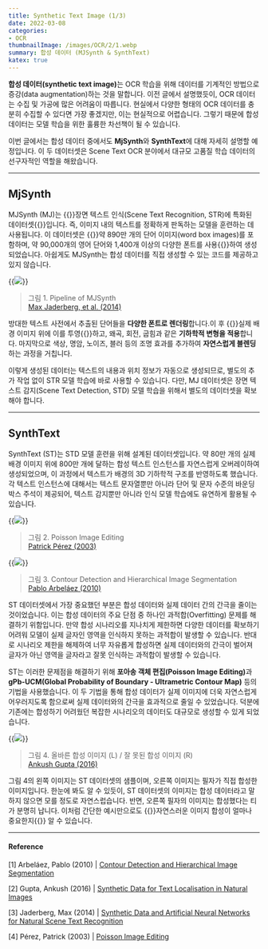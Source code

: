 ```yaml
---
title: Synthetic Text Image (1/3)
date: 2022-03-08
categories:
- OCR
thumbnailImage: /images/OCR/2/1.webp
summary: 합성 데이터 (MJSynth & SynthText)
katex: true
---
```

<strong>합성 데이터(synthetic text image)</strong>는 OCR 학습을 위해 데이터를 기계적인 방법으로 증강(data augmentation)하는 것을 말합니다. 이전 글에서 설명했듯이, OCR 데이터는 수집 및 가공에 많은 어려움이 따릅니다. 현실에서 다양한 형태의 OCR 데이터를 충분히 수집할 수 있다면 가장 좋겠지만, 이는 현실적으로 어렵습니다. 그렇기 때문에 합성 데이터는 모델 학습을 위한 훌륭한 차선책이 될 수 있습니다.

이번 글에서는 합성 데이터 중에서도 <strong>MjSynth</strong>와 <strong>SynthText</strong>에 대해 자세히 설명할 예정입니다. 이 두 데이터셋은 Scene Text OCR 분야에서 대규모 고품질 학습 데이터의 선구자적인 역할을 해왔습니다.

---
## MjSynth
MJSynth (MJ)는 {{<hl-text primary>}}장면 텍스트 인식(Scene Text Recognition, STR)에 특화된 데이터셋{{</hl-text>}}입니다. 즉, 이미지 내의 텍스트를 정확하게 판독하는 모델을 훈련하는 데 사용됩니다. 이 데이터셋은 {{<hl-text primary>}}약 890만 개의 단어 이미지(word box images)를 포함하며, 약 90,000개의 영어 단어와 1,400개 이상의 다양한 폰트를 사용{{</hl-text>}}하여 생성되었습니다. 아쉽게도 MJSynth는 합성 데이터를 직접 생성할 수 있는 코드를 제공하고 있지 않습니다.

{{<image classes="center" src="/images/OCR/2/1.webp">}}
> 그림 1. Pipeline of MJSynth<br>
[Max Jaderberg, et al. (2014)](https://www.robots.ox.ac.uk/~vgg/publications/2014/Jaderberg14c/)

방대한 텍스트 사전에서 추출된 단어들을 <strong>다양한 폰트로 렌더링</strong>합니다.이 후 {{<hl-text primary>}}실제 배경 이미지 위에 이를 투영{{</hl-text>}}하고, 왜곡, 회전, 굽힘과 같은 <strong>기하학적 변형을 적용</strong>합니다. 마지막으로 색상, 명암, 노이즈, 블러 등의 조명 효과를 추가하여 <strong>자연스럽게 블렌딩</strong>하는 과정을 거칩니다.

이렇게 생성된 데이터는 텍스트의 내용과 위치 정보가 자동으로 생성되므로, 별도의 추가 작업 없이 STR 모델 학습에 바로 사용할 수 있습니다. 다만, MJ 데이터셋은 장면 텍스트 감지(Scene Text Detection, STD) 모델 학습을 위해서 별도의 데이터셋을 확보해야 합니다.

---
## SynthText
SynthText (ST)는 STD 모델 훈련을 위해 설계된 데이터셋입니다. 약 80만 개의 실제 배경 이미지 위에 800만 개에 달하는 합성 텍스트 인스턴스를 자연스럽게 오버레이하여 생성되었으며, 이 과정에서 텍스트가 배경의 3D 기하학적 구조를 반영하도록 했습니다. 각 텍스트 인스턴스에 대해서는 텍스트 문자열뿐만 아니라 단어 및 문자 수준의 바운딩 박스 주석이 제공되어, 텍스트 감지뿐만 아니라 인식 모델 학습에도 유연하게 활용될 수 있습니다.

{{<image classes="center" src="/images/OCR/2/3.webp">}}
> 그림 2. Poisson Image Editing<br>
[Patrick Pérez (2003)](https://www.cs.jhu.edu/~misha/Fall07/Papers/Perez03.pdf)

{{<image classes="center" src="/images/OCR/2/4.webp">}}
> 그림 3. Contour Detection and Hierarchical Image Segmentation<br>
[Pablo Arbeláez (2010)](https://www2.eecs.berkeley.edu/Research/Projects/CS/vision/grouping/papers/amfm_pami2010.pdf)

ST 데이터셋에서 가장 중요했던 부분은 합성 데이터와 실제 데이터 간의 간극을 줄이는 것이었습니다. 이는 합성 데이터의 주요 단점 중 하나인 과적합(Overfitting) 문제를 해결하기 위함입니다. 만약 합성 시나리오를 지나치게 제한하면 다양한 데이터를 확보하기 어려워 모델이 실제 글자인 영역을 인식하지 못하는 과적합이 발생할 수 있습니다. 반대로 시나리오 제한을 해제하여 너무 자유롭게 합성하면 실제 데이터와의 간극이 벌어져 글자가 아닌 영역을 글자라고 잘못 인식하는 과적합이 발생할 수 있습니다.

ST는 이러한 문제점을 해결하기 위해 <strong>포아송 객체 편집(Poisson Image Editing)</strong>과 <strong>gPb-UCM(Global Probability of Boundary - Ultrametric Contour Map)</strong> 등의 기법을 사용했습니다. 이 두 기법을 통해 합성 데이터가 실제 이미지에 더욱 자연스럽게 어우러지도록 함으로써 실제 데이터와의 간극을 효과적으로 줄일 수 있었습니다. 덕분에 기존에는 합성하기 어려웠던 복잡한 시나리오의 데이터도 대규모로 생성할 수 있게 되었습니다.

{{<image classes="center" src="/images/OCR/2/5.webp">}}
> 그림 4. 올바른 합성 이미지 (L) / 잘 못된 합성 이미지 (R)<br>
[Ankush Gupta (2016)](https://www.robots.ox.ac.uk/~vgg/publications/2016/Gupta16)

그림 4의 왼쪽 이미지는 ST 데이터셋의 샘플이며, 오른쪽 이미지는 필자가 직접 합성한 이미지입니다. 한눈에 봐도 알 수 있듯이, ST 데이터셋의 이미지는 합성 데이터라고 말하지 않으면 모를 정도로 자연스럽습니다. 반면, 오른쪽 필자의 이미지는 합성했다는 티가 분명히 납니다. 이처럼 간단한 예시만으로도 {{<hl-text primary>}}자연스러운 이미지 합성이 얼마나 중요한지{{</hl-text>}} 알 수 있습니다.

---
#### Reference
[1] Arbeláez, Pablo (2010) | [Contour Detection and Hierarchical Image Segmentation](https://www2.eecs.berkeley.edu/Research/Projects/CS/vision/grouping/papers/amfm_pami2010.pdf)

[2] Gupta, Ankush (2016) | [Synthetic Data for Text Localisation in Natural Images](https://www.robots.ox.ac.uk/~vgg/publications/2016/Gupta16)

[3] Jaderberg, Max (2014) | [Synthetic Data and Artificial Neural Networks for Natural Scene Text Recognition](https://www.robots.ox.ac.uk/~vgg/publications/2014/Jaderberg14c) 

[4] Pérez, Patrick (2003) | [Poisson Image Editing](https://www.cs.jhu.edu/~misha/Fall07/Papers/Perez03.pdf)

